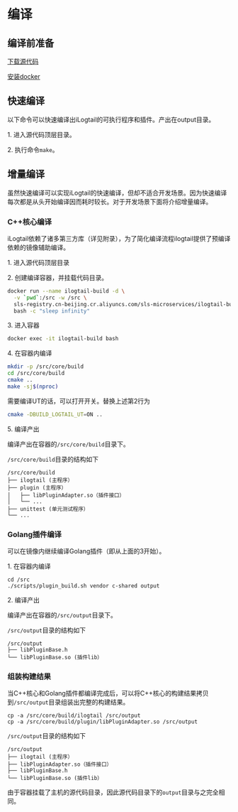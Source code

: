 # 编译

## 编译前准备

[下载源代码](download.md)

[安装docker](https://docs.docker.com/engine/install/)

## 快速编译

以下命令可以快速编译出iLogtail的可执行程序和插件。产出在output目录。

1\. 进入源代码顶层目录。

2\. 执行命令`make`。

## 增量编译

虽然快速编译可以实现iLogtail的快速编译，但却不适合开发场景。因为快速编译每次都是从头开始编译因而耗时较长。对于开发场景下面将介绍增量编译。

### C++核心编译

iLogtail依赖了诸多第三方库（详见附录），为了简化编译流程ilogtail提供了预编译依赖的镜像辅助编译。

1\. 进入源代码顶层目录

2\. 创建编译容器，并挂载代码目录。

```bash
docker run --name ilogtail-build -d \
  -v `pwd`:/src -w /src \
  sls-registry.cn-beijing.cr.aliyuncs.com/sls-microservices/ilogtail-build-linux-amd64:latest \
  bash -c "sleep infinity"
```

3\. 进入容器

```bash
docker exec -it ilogtail-build bash
```

4\. 在容器内编译

```bash
mkdir -p /src/core/build
cd /src/core/build
cmake ..
make -sj$(nproc)
```

需要编译UT的话，可以打开开关。替换上述第2行为

```bash
cmake -DBUILD_LOGTAIL_UT=ON ..
```

5\. 编译产出

编译产出在容器的`/src/core/build`目录下。

`/src/core/build`目录的结构如下

```
/src/core/build
├── ilogtail (主程序）
├── plugin (主程序）
│   ├── libPluginAdapter.so（插件接口）
│   └── ...
├── unittest (单元测试程序）
└── ...
```

### Golang插件编译

可以在镜像内继续编译Golang插件（即从上面的3开始）。

1\. 在容器内编译

```
cd /src
./scripts/plugin_build.sh vendor c-shared output
```

2\. 编译产出

编译产出在容器的`/src/output`目录下。

`/src/output`目录的结构如下

```
/src/output
├── libPluginBase.h
└── libPluginBase.so (插件lib）
```

### 组装构建结果

当C++核心和Golang插件都编译完成后，可以将C++核心的构建结果拷贝到`/src/output`目录组装出完整的构建结果。

```
cp -a /src/core/build/ilogtail /src/output
cp -a /src/core/build/plugin/libPluginAdapter.so /src/output
```

`/src/output`目录的结构如下

```
/src/output
├── ilogtail (主程序）
├── libPluginAdapter.so（插件接口）
├── libPluginBase.h
└── libPluginBase.so (插件lib）
```

由于容器挂载了主机的源代码目录，因此源代码目录下的`output`目录与之完全相同。
